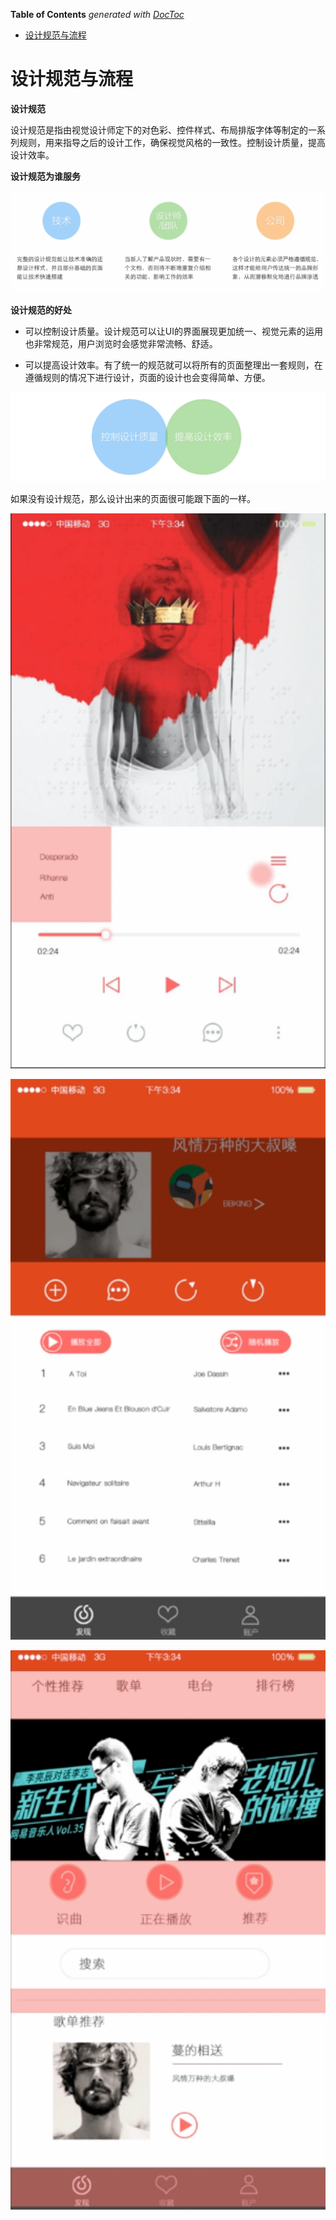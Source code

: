 <!-- START doctoc generated TOC please keep comment here to allow auto update -->
<!-- DON'T EDIT THIS SECTION, INSTEAD RE-RUN doctoc TO UPDATE -->
**Table of Contents**  *generated with [DocToc](https://github.com/thlorenz/doctoc)*

- [设计规范与流程](#%E8%AE%BE%E8%AE%A1%E8%A7%84%E8%8C%83%E4%B8%8E%E6%B5%81%E7%A8%8B)

<!-- END doctoc generated TOC please keep comment here to allow auto update -->

# 设计规范与流程

**设计规范**

设计规范是指由视觉设计师定下的对色彩、控件样式、布局排版字体等制定的一系列规则，用来指导之后的设计工作，确保视觉风格的一致性。控制设计质量，提高设计效率。

**设计规范为谁服务**

![](../img/03/03_00_01_design_std_target.png)

**设计规范的好处**

- 可以控制设计质量。设计规范可以让UI的界面展现更加统一、视觉元素的运用也非常规范，用户浏览时会感觉非常流畅、舒适。

- 可以提高设计效率。有了统一的规范就可以将所有的页面整理出一套规则，在遵循规则的情况下进行设计，页面的设计也会变得简单、方便。

![](../img/03/03_00_02_design_std_goodness.png)

如果没有设计规范，那么设计出来的页面很可能跟下面的一样。

![](../img/03/03_00_03_bad_design.png)

![](../img/03/03_00_04_bad_design.png)

![](../img/03/03_00_05_bad_design.png)